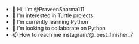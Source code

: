 - 👋 Hi, I’m @PraveenSharma111
- 👀 I’m interested in Turtle projects
- 🌱 I’m currently learning Python
- 💞️ I’m looking to collaborate on Python 
- 📫 How to reach me instagram/@_best_finisher_7

<!---
PraveenSharma111/PraveenSharma111 is a ✨ special ✨ repository because its `README.md` (this file) appears on your GitHub profile.
You can click the Preview link to take a look at your changes.
--->
